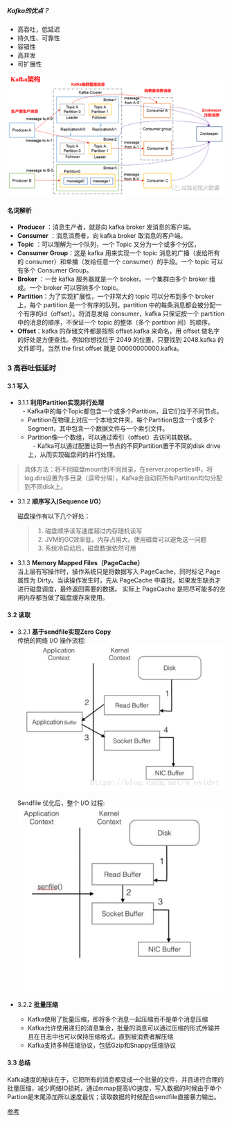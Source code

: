
##### Kafka的优点？
 - 高吞吐，低延迟
 - 持久性、可靠性
 - 容错性
 - 高并发
 - 可扩展性
 
 
![图片](./img/ar.png)
 
#### 名词解析
- **Producer** ：消息生产者，就是向 kafka broker 发消息的客户端。
- **Consumer** ：消息消费者，向 kafka broker 取消息的客户端。
- **Topic** ：可以理解为一个队列，一个 Topic 又分为一个或多个分区，
- **Consumer Group**：这是 kafka 用来实现一个 topic 消息的广播（发给所有的 consumer）和单播（发给任意一个 consumer）的手段。一个 topic 可以有多个 Consumer Group。
- **Broker** ：一台 kafka 服务器就是一个 broker。一个集群由多个 broker 组成。一个 broker 可以容纳多个 topic。
- **Partition**：为了实现扩展性，一个非常大的 topic 可以分布到多个 broker上，每个 partition 是一个有序的队列。partition 中的每条消息都会被分配一个有序的id（offset）。将消息发给 consumer，kafka 只保证按一个 partition 中的消息的顺序，不保证一个 topic 的整体（多个 partition 间）的顺序。
- **Offset**：kafka 的存储文件都是按照 offset.kafka 来命名，用 offset 做名字的好处是方便查找。例如你想找位于 2049 的位置，只要找到 2048.kafka 的文件即可。当然 the first offset 就是 00000000000.kafka。


### 3 高吞吐低延时

#### 3.1 写入
- 3.1.1 **利用Partition实现并行处理**   
   - Kafka中的每个Topic都包含一个或多个Partition，且它们位于不同节点。 
   - Partition在物理上对应一个本地文件夹，每个Partition包含一个或多个Segment，其中包含一个数据文件与一个索引文件。  
   - Partition像一个数组，可以通过索引（offset）去访问其数据。  
   - Kafka可以通过配置让同一节点的不同Partition置于不同的disk drive上，从而实现磁盘间的并行处理。  
> 具体方法：将不同磁盘mount到不同目录，在server.properties中，将log.dirs设置为多目录（逗号分隔），Kafka会自动将所有Partition均匀分配到不同disk上。

- 3.1.2 **顺序写入(Sequence I/O）**
 
    磁盘操作有以下几个好处： 
    > 1. 磁盘顺序读写速度超过内存随机读写
    > 1. JVM的GC效率低，内存占用大。使用磁盘可以避免这一问题
    > 1. 系统冷启动后，磁盘数据依然可用
    
- 3.1.3 **Memory Mapped Files（PageCache）**  
    当上层有写操作时，操作系统只是将数据写入 PageCache，同时标记 Page 属性为 Dirty。当读操作发生时，先从 PageCache 中查找，如果发生缺页才进行磁盘调度，最终返回需要的数据。
    实际上 PageCache 是把尽可能多的空闲内存都当做了磁盘缓存来使用。


#### 3.2 读取

- 3.2.1 **基于sendfile实现Zero Copy**  
    传统的网络 I/O 操作流程:
    ![](./img/c-read.png)
    
     Sendfile 优化后，整个 I/O 过程:
    ![](./img/Sendfile.png)

- 3.2.2 **批量压缩**
    - Kafka使用了批量压缩，即将多个消息一起压缩而不是单个消息压缩
    - Kafka允许使用递归的消息集合，批量的消息可以通过压缩的形式传输并且在日志中也可以保持压缩格式，直到被消费者解压缩
    - Kafka支持多种压缩协议，包括Gzip和Snappy压缩协议

#### 3.3 总结 
Kafka速度的秘诀在于，它把所有的消息都变成一个批量的文件，并且进行合理的批量压缩，减少网络IO损耗，通过mmap提高I/O速度，写入数据的时候由于单个Partion是末尾添加所以速度最优；读取数据的时候配合sendfile直接暴力输出。


[参考](https://www.jianshu.com/p/d0fc412bcf46)



